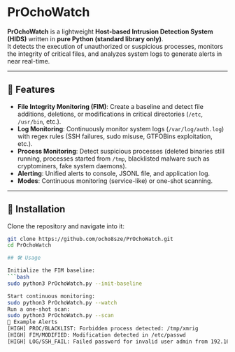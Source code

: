 # PrOchoWatch

**PrOchoWatch** is a lightweight **Host-based Intrusion Detection System (HIDS)** written in **pure Python (standard library only)**.  
It detects the execution of unauthorized or suspicious processes, monitors the integrity of critical files, and analyzes system logs to generate alerts in near real-time.

---

## 🚀 Features

- **File Integrity Monitoring (FIM)**: Create a baseline and detect file additions, deletions, or modifications in critical directories (`/etc`, `/usr/bin`, etc.).  
- **Log Monitoring**: Continuously monitor system logs (`/var/log/auth.log`) with regex rules (SSH failures, sudo misuse, GTFOBins exploitation, etc.).  
- **Process Monitoring**: Detect suspicious processes (deleted binaries still running, processes started from `/tmp`, blacklisted malware such as cryptominers, fake system daemons).  
- **Alerting**: Unified alerts to console, JSONL file, and application log.  
- **Modes**: Continuous monitoring (service-like) or one-shot scanning.  

---

## 📂 Installation

Clone the repository and navigate into it:

```bash
git clone https://github.com/ocho8sze/PrOchoWatch.git
cd PrOchoWatch

## 🛠️ Usage

Initialize the FIM baseline:
```bash
sudo python3 PrOchoWatch.py --init-baseline

Start continuous monitoring:
sudo python3 PrOchoWatch.py --watch
Run a one-shot scan:
sudo python3 PrOchoWatch.py --scan
📑 Example Alerts
[HIGH] PROC/BLACKLIST: Forbidden process detected: /tmp/xmrig
[HIGH] FIM/MODIFIED: Modification detected in /etc/passwd
[HIGH] LOG/SSH_FAIL: Failed password for invalid user admin from 192.168.1.10